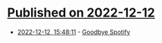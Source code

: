 # [Published on 2022-12-12](index.md)

* [2022-12-12, 15:48:11](https://news.ycombinator.com/item?id=33955929) - [Goodbye Spotify](https://om.co/2022/12/01/goodbye-spotify/)
